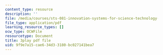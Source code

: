 ```yaml
---
content_type: resource
description: ''
file: /media/courses/sts-081-innovation-systems-for-science-technology-energy-manufacturing-and-health-spring-2017/9f9e7a15cae634d33180bc027141bea7_dCw-x9ZOljY.pdf
file_type: application/pdf
learning_resource_types: []
ocw_type: OCWFile
resourcetype: Document
title: 3play pdf file
uid: 9f9e7a15-cae6-34d3-3180-bc027141bea7
---
```

